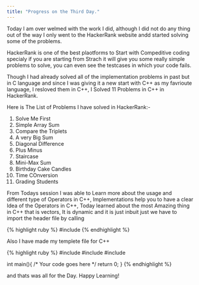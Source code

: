 ```yaml
---
title: "Progress on the Third Day."
---
```


Today I am over welmed with the work I did, although I did not do any thing out of the way I only went to the HackerRank website andd started solving some of the problems.

HackerRank is one of the best plaotforms to Start with Compeditive coding specialy if you are starting from Strach it will give you some really simple problems to solve, you can even see the testcases in which your code fails.

Though I had already solved all of the implementation problems in past but in C language and since I was giving it a new start with C++ as my favrioute language, I resloved them in C++, I Solved 11 Problems in C++ in HackerRank.

Here is The List of Problems I have solved in HackerRank:-
1. Solve Me First
2. Simple Array Sum
3. Compare the Triplets
4. A very Big Sum
5. Diagonal Difference
6. Plus Minus
7. Staircase
8. Mini-Max Sum
9. Birthday Cake Candles
10. Time COnversion
11. Grading Students

From Todays session I was able to Learn more about the usage and different type of Operators in C++, Implementations help you to have a clear Idea of the Operators in C++, Today  learned about the most Amazing thing in C++ that is vectors, It is dynamic and it is just inbuit just we have to import the header file by calling

{% highlight ruby %}
#include<vector>
{% endhighlight %}

Also I have made my templete file for C++

{% highlight ruby %}
#include<iostream>
#include<cmath>
#include<vector>

int main(){
	/* Your code goes here */
	return 0;
}
{% endhighlight %}

and thats was all for the Day. Happy Learning!